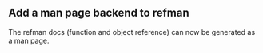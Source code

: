 ## Add a man page backend to refman

The refman docs (function and object reference) can now be generated as a man
page.
